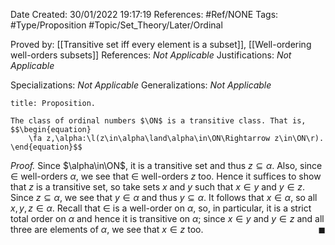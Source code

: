 <div class="topSpace"></div>

Date Created: 30/01/2022 19:17:19
References: #Ref/NONE
Tags: #Type/Proposition #Topic/Set_Theory/Later/Ordinal

Proved by: [[Transitive set iff every element is a subset]], [[Well-ordering well-orders subsets]]
References: <i>Not Applicable</i>
Justifications: <i>Not Applicable</i>

Specializations: <i>Not Applicable</i>
Generalizations: <i>Not Applicable</i>

``` ad-Proposition
title: Proposition.

The class of ordinal numbers $\ON$ is a transitive class. That is,
$$\begin{equation}
    \fa z,\alpha:\l(z\in\alpha\land\alpha\in\ON\Rightarrow z\in\ON\r).
\end{equation}$$

```

<i>Proof.</i> Since $\alpha\in\ON$, it is a transitive set and thus $z\subseteq\alpha$. Also, since $\in$ well-orders $\alpha$, we see that $\in$ well-orders $z$ too. Hence it suffices to show that $z$ is a transitive set, so take sets $x$ and $y$ such that $x\in y$ and $y\in z$. Since $z\subseteq\alpha$, we see that $y\in\alpha$ and thus $y\subseteq\alpha$. It follows that $x\in\alpha$, so all $x,y,z\in\alpha$. Recall that $\in$ is a well-order on $\alpha$, so, in particular, it is a strict total order on $\alpha$ and hence it is transitive on $\alpha$; since $x\in y$ and $y\in z$ and all three are elements of $\alpha$, we see that $x\in z$ too.<span style="float:right;">$\blacksquare$</span>

